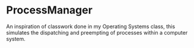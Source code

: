 # ProcessManager
An inspiration of classwork done in my Operating Systems class, this simulates the dispatching and preempting of processes within a computer system.
